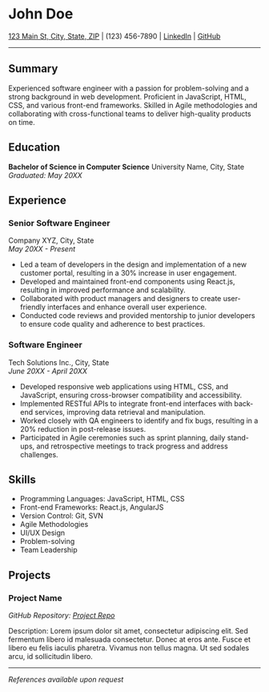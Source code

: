 # John Doe

[123 Main St, City, State, ZIP](mailto:john.doe@email.com) | (123) 456-7890 | [LinkedIn](https://www.linkedin.com/in/johndoe) | [GitHub](https://github.com/johndoe)

---

## Summary

Experienced software engineer with a passion for problem-solving and a strong background in web development. Proficient in JavaScript, HTML, CSS, and various front-end frameworks. Skilled in Agile methodologies and collaborating with cross-functional teams to deliver high-quality products on time.

## Education

**Bachelor of Science in Computer Science**
University Name, City, State\
*Graduated: May 20XX*

## Experience

### Senior Software Engineer
Company XYZ, City, State\
*May 20XX - Present*

- Led a team of developers in the design and implementation of a new customer portal, resulting in a 30% increase in user engagement.
- Developed and maintained front-end components using React.js, resulting in improved performance and scalability.
- Collaborated with product managers and designers to create user-friendly interfaces and enhance overall user experience.
- Conducted code reviews and provided mentorship to junior developers to ensure code quality and adherence to best practices.

### Software Engineer
Tech Solutions Inc., City, State\
*June 20XX - April 20XX*

- Developed responsive web applications using HTML, CSS, and JavaScript, ensuring cross-browser compatibility and accessibility.
- Implemented RESTful APIs to integrate front-end interfaces with back-end services, improving data retrieval and manipulation.
- Worked closely with QA engineers to identify and fix bugs, resulting in a 20% reduction in post-release issues.
- Participated in Agile ceremonies such as sprint planning, daily stand-ups, and retrospective meetings to track progress and address challenges.

## Skills

- Programming Languages: JavaScript, HTML, CSS
- Front-end Frameworks: React.js, AngularJS
- Version Control: Git, SVN
- Agile Methodologies
- UI/UX Design
- Problem-solving
- Team Leadership

## Projects

### Project Name
*GitHub Repository: [Project Repo](https://github.com/johndoe/project)*

Description: Lorem ipsum dolor sit amet, consectetur adipiscing elit. Sed fermentum libero id malesuada consectetur. Donec at eros ante. Fusce et libero eu felis iaculis pharetra. Vivamus non tellus magna. Ut sed sodales arcu, id sollicitudin libero.

---

*References available upon request*